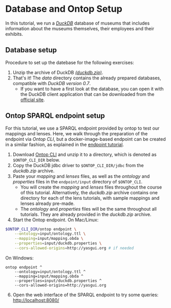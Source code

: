 # Database and Ontop Setup

In this tutorial, we run a [*DuckDB*](duckdb.org) database of museums that includes information about the museums themselves, their employees and their exhibits.

## Database setup

Procedure to set up the datebase for the following exercises:

1. Unzip the archive of DuckDB [*(duckdb.zip)*](../duckdb.zip).
2. That's it! The *data* directory contains the already prepared databases, compatible with *DuckDB version 0.7*.
     - If you want to have a first look at the database, you can open it with the DuckDB client application that can be downloaded from the [official site](https://duckdb.org/#quickinstall).

## Ontop SPARQL endpoint setup

For this tutorial, we use a SPARQL endpoint provided by ontop to test our mappings and lenses. Here, we walk through the preparation of the endpoint via *Ontop CLI*, but a docker-image-based endpoint can be created in a similar fashion, as explained in the [endpoint tutorial](../endpoint/endpoint-docker.md).

1. Download [Ontop CLI](https://github.com/ontop/ontop/releases) and unzip it to a directory, which is denoted as `$ONTOP_CLI_DIR` below.
2. Copy the DuckDB jdbc driver to `$ONTOP_CLI_DIR/jdbc` from the *duckdb.zip* archive.
3. Paste your *mapping* and *lenses* files, as well as the *ontology* and *properties* files in the `endpoint/input` directory of `$ONTOP_CLI`.
     - You will create the *mapping* and *lenses* files throughout the course of this tutorial. Alternatively, the *duckdb.zip* archive contains one directory for each of the lens tutorials, with sample mappings and lenses already pre-made.
     - The *ontology* and *properties* files will be the same throughout all tutorials. They are already provided in the *duckdb.zip* archive.
4. Start the Ontop endpoint. On Mac/Linux:

```bash
$ONTOP_CLI_DIR/ontop endpoint \
    --ontology=input/ontology.ttl \
    --mapping=input/mapping.obda \
    --properties=input/duckdb.properties \
    --cors-allowed-origins=http://yasgui.org # if needed
```

On Windows:

```batch
ontop endpoint ^
    --ontology=input/ontology.ttl ^
    --mapping=input/mapping.obda ^
    --properties=input/duckdb.properties ^
    --cors-allowed-origins=http://yasgui.org 
```

6. Open the web interface of the SPARQL endpoint to try some queries: 
   [http://localhost:8080/](http://localhost:8080/)
